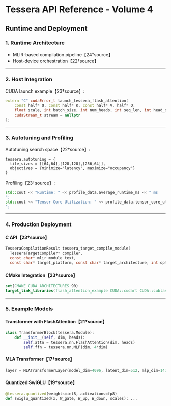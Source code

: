 # Tessera API Reference - Volume 4
## Runtime and Deployment

### 1. Runtime Architecture
- MLIR-based compilation pipeline【24†source】
- Host-device orchestration【22†source】

---

### 2. Host Integration

CUDA launch example【23†source】:
```cpp
extern "C" cudaError_t launch_tessera_flash_attention(
    const half* Q, const half* K, const half* V, half* O,
    float scale, int batch_size, int num_heads, int seq_len, int head_dim,
    cudaStream_t stream = nullptr
);
```

---

### 3. Autotuning and Profiling

Autotuning search space【22†source】:
```mlir
tessera.autotuning = {
  tile_sizes = [[64,64],[128,128],[256,64]],
  objectives = {minimize="latency", maximize="occupancy"}
}
```

Profiling【23†source】:
```cpp
std::cout << "Runtime: " << profile_data.average_runtime_ms << " ms
";
std::cout << "Tensor Core Utilization: " << profile_data.tensor_core_utilization << "%
";
```

---

### 4. Production Deployment

#### C API【23†source】
```c
TesseraCompilationResult tessera_target_compile_module(
  TesseraTargetCompiler* compiler,
  const char* mlir_module_text,
  const char* target_platform, const char* target_architecture, int opt_level);
```

#### CMake Integration【23†source】
```cmake
set(CMAKE_CUDA_ARCHITECTURES 90)
target_link_libraries(flash_attention_example CUDA::cudart CUDA::cublas)
```

---

### 5. Example Models

#### Transformer with FlashAttention【21†source】
```python
class TransformerBlock(tessera.Module):
    def __init__(self, dim, heads):
        self.attn = tessera.nn.FlashAttention(dim, heads)
        self.ffn = tessera.nn.MLP(dim, 4*dim)
```

#### MLA Transformer【17†source】
```python
layer = MLATransformerLayer(model_dim=4096, latent_dim=512, mlp_dim=14336)
```

#### Quantized SwiGLU【19†source】
```python
@tessera.quantized(weights=int8, activations=fp8)
def swiglu_quantized(x, W_gate, W_up, W_down, scales): ...
```
